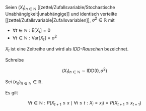 Seien $(X_t)_{n \in \mathbb{N}}$ [[zettel/Zufallsvariable/Stochastische Unabhängigkeit|unabhängige]] und identisch verteilte [[zettel/Zufallsvariable|Zufallsvariablen]], $\sigma^2 \in \mathbb{R}$ mit
- $\forall t \in \mathbb{N} : \text{E}[X_t] = 0$
- $\forall t \in \mathbb{N} : \text{Var}[X_t] = \sigma^2$

$X_t$ ist eine Zeitreihe und wird als *IDD-Rauschen* bezeichnet.

Schreibe

$$
	(X_t)_{n \in \mathbb{N}} \sim \text{IDD}(0, \sigma^2)
$$

Sei $(x_n)_{n \in \mathbb{N}} \in \mathbb{R}$.

Es gilt

$$
	\forall t \in \mathbb{N} : P(X_{t+1} \le x \mid \forall i \le t : X_i = x_i) = P(X_{t+1} \le x_{t+1})
$$